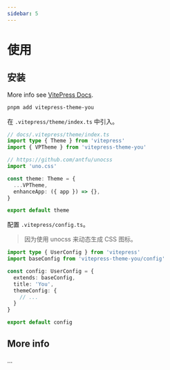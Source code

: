 ```yaml
---
sidebar: 5
---
```


# 使用

## 安装

More info see [VitePress Docs](https://vitepress.vuejs.org/).

```bash
pnpm add vitepress-theme-you
```

在 `.vitepress/theme/index.ts` 中引入。

```ts
// docs/.vitepress/theme/index.ts
import type { Theme } from 'vitepress'
import { VPTheme } from 'vitepress-theme-you'

// https://github.com/antfu/unocss
import 'uno.css'

const theme: Theme = {
  ...VPTheme,
  enhanceApp: ({ app }) => {},
}

export default theme
```

配置 `.vitepress/config.ts`。

> 因为使用 unocss 来动态生成 CSS 图标。

```ts
import type { UserConfig } from 'vitepress'
import baseConfig from 'vitepress-theme-you/config'

const config: UserConfig = {
  extends: baseConfig,
  title: 'You',
  themeConfig: {
    // ...
  }
}

export default config
```

## More info

...

